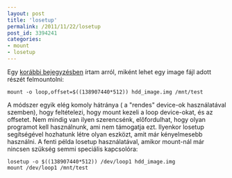 ```yaml
---
layout: post
title: 'losetup'
permalink: /2011/11/22/losetup
post_id: 3394241
categories: 
- mount
- losetup
---
```


Egy 
[korábbi bejegyzésben](http://commandline.blog.hu/2011/11/13/dd_merevlemez_backup) írtam arról, miként lehet egy image fájl adott részét felmountolni: 
```
mount -o loop,offset=$((138907440*512)) hdd_image.img /mnt/test
``` 
A módszer egyik elég komoly hátránya ( a "rendes" device-ok használatával szemben), hogy feltételezi, hogy mount kezeli a loop device-okat, és az offsetet. Nem mindig van ilyen szerencsénk, előfordulhat, hogy olyan programot kell használnunk, ami nem támogatja ezt. Ilyenkor losetup segítségével hozhatunk létre olyan eszközt, amit már kényelmesebb használni. A fenti példa losetup használatával, amikor mount-nál már nincsen szükség semmi speciális kapcsolóra: 
```
losetup -o $((138907440*512)) /dev/loop1 hdd_image.img
mount /dev/loop1 /mnt/test
```